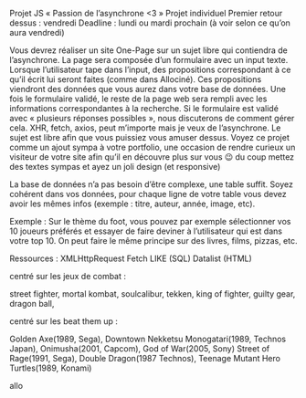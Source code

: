 Projet JS « Passion de l’asynchrone <3 »
Projet individuel
Premier retour dessus : vendredi
Deadline : lundi ou mardi prochain (à voir selon ce qu’on aura vendredi)

Vous devrez réaliser un site One-Page sur un sujet libre qui contiendra de l’asynchrone. La page sera composée d’un formulaire avec un input texte. Lorsque l’utilisateur tape dans l’input, des propositions correspondant à ce qu’il écrit lui seront faites (comme dans Allociné). Ces propositions viendront des données que vous aurez dans votre base de données. Une fois le formulaire validé, le reste de la page web sera rempli avec les informations correspondantes à la recherche. Si le formulaire est validé avec « plusieurs réponses possibles », nous discuterons de comment gérer cela. XHR, fetch, axios, peut m’importe mais je veux de l’asynchrone. Le sujet est libre afin que vous puissiez vous amuser dessus. Voyez ce projet comme un ajout sympa à votre portfolio, une occasion de rendre curieux un visiteur de votre site afin qu’il en découvre plus sur vous 😉 du coup mettez des textes sympas et ayez un joli design (et responsive)

La base de données n’a pas besoin d’être complexe, une table suffit. Soyez cohérent dans vos données, pour chaque ligne de votre table vous devez avoir les mêmes infos (exemple : titre, auteur, année, image, etc).

Exemple : Sur le thème du foot, vous pouvez par exemple sélectionner vos 10 joueurs préférés et essayer de faire deviner à l’utilisateur qui est dans votre top 10. On peut faire le même principe sur des livres, films, pizzas, etc.


Ressources :
XMLHttpRequest
Fetch
LIKE (SQL)
Datalist (HTML)


centré sur les jeux de combat :

street fighter,
mortal kombat,
soulcalibur,
tekken,
king of fighter,
guilty gear,
dragon ball,

centré sur les beat them up : 

Golden Axe(1989, Sega),
Downtown Nekketsu Monogatari(1989, Technos Japan),
Onimusha(2001, Capcom),
God of War(2005, Sony)
Street of Rage(1991, Sega),
Double Dragon(1987 Technos),
Teenage Mutant Hero Turtles(1989, Konami)

allo
